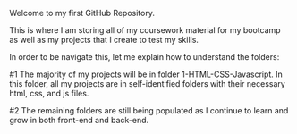 Welcome to my first GitHub Repository.  

This is where I am storing all of my coursework material for my bootcamp as well as my projects that I create to test my skills.

In order to be navigate this, let me explain how to understand the folders:

#1 The majority of my projects will be in folder 1-HTML-CSS-Javascript.  In this folder, all my projects are in self-identified folders with their necessary html, css, and js files.  

#2 The remaining folders are still being populated as I continue to learn and grow in both front-end and back-end.
